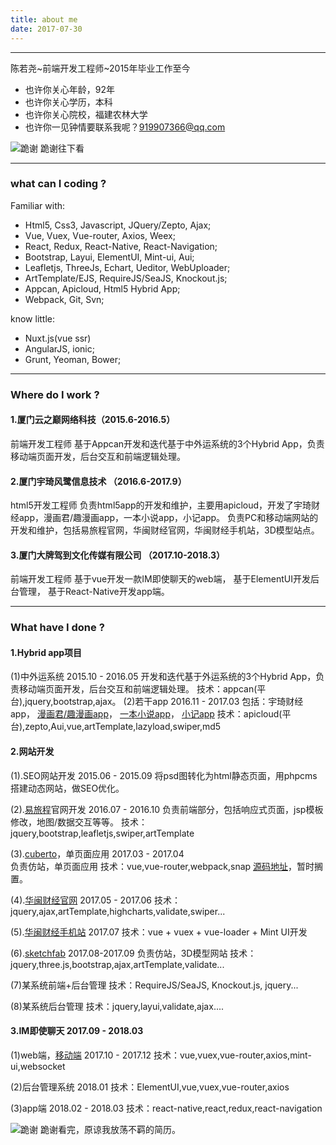 ```yaml
---
title: about me
date: 2017-07-30
---
```


------

陈若尧~前端开发工程师~2015年毕业工作至今

* 也许你关心年龄，92年
* 也许你关心学历，本科
* 也许你关心院校，福建农林大学
* 也许你一见钟情要联系我呢？919907366@qq.com


![跪谢](https://raw.githubusercontent.com/cry101/Some-little-projects/master/image/1.jpg)
跪谢往下看

------
### what can I coding ?
Familiar with:
* Html5, Css3, Javascript, JQuery/Zepto, Ajax;
* Vue, Vuex, Vue-router, Axios, Weex;
* React, Redux, React-Native, React-Navigation;
* Bootstrap, Layui, ElementUI, Mint-ui, Aui;
* Leafletjs, ThreeJs, Echart, Ueditor, WebUploader;
* ArtTemplate/EJS, RequireJS/SeaJS, Knockout.js;
* Appcan, Apicloud, Html5 Hybrid App;
* Webpack, Git, Svn;

know little:
* Nuxt.js(vue ssr)
* AngularJS, ionic;
* Grunt, Yeoman, Bower;

------
### Where do I work ?
#### 1.厦门云之巅网络科技（2015.6-2016.5）
前端开发工程师
基于Appcan开发和迭代基于中外运系统的3个Hybrid App，负责移动端页面开发，后台交互和前端逻辑处理。

#### 2.厦门宇琦风鹭信息技术 （2016.6-2017.9） 
html5开发工程师
负责html5app的开发和维护，主要用apicloud，开发了宇琦财经app，漫画君/趣漫画app，一本小说app，小记app。
负责PC和移动端网站的开发和维护，包括易旅程官网，华闽财经官网，华闽财经手机站，3D模型站点。

#### 3.厦门大牌驾到文化传媒有限公司 （2017.10-2018.3）
前端开发工程师
基于vue开发一款IM即使聊天的web端，
基于ElementUI开发后台管理，
基于React-Native开发app端。


------
### What have I done ?

#### 1.Hybrid app项目  
(1)中外运系统 2015.10 - 2016.05
开发和迭代基于外运系统的3个Hybrid App，负责移动端页面开发，后台交互和前端逻辑处理。
技术：appcan(平台),jquery,bootstrap,ajax。
(2)若干app 2016.11 - 2017.03
包括：宇琦财经app，
[漫画君/趣漫画app](https://cry101.github.io/2017/02/14/pro-comic/)，
[一本小说app](https://cry101.github.io/2017/02/11/pro-novel/)，
[小记app](https://cry101.github.io/2017/03/15/pro-note/)
技术：apicloud(平台),zepto,Aui,vue,artTemplate,lazyload,swiper,md5


#### 2.网站开发
(1).SEO网站开发 2015.06 - 2015.09
将psd图转化为html静态页面，用phpcms搭建动态网站，做SEO优化。

(2).[易旅程](http://www.91elc.com/)官网开发  2016.07 - 2016.10
负责前端部分，包括响应式页面，jsp模板修改，地图/数据交互等等。
技术：jquery,bootstrap,leafletjs,swiper,artTemplate

(3).[cuberto](http://cuberto.91elc.com)，单页面应用 2017.03 - 2017.04  
负责仿站，单页面应用
技术：vue,vue-router,webpack,snap
[源码地址](https://github.com/cry101/vue-cuberto)，暂时搁置。

(4).[华闽财经官网](http://www.hmcjzx.com) 2017.05 - 2017.06
技术：jquery,ajax,artTemplate,highcharts,validate,swiper...

(5).[华闽财经手机站](http://test.m.hmcjzx.com/) 2017.07
技术：vue + vuex + vue-loader + Mint UI开发

(6).[sketchfab](http://3d.91elc.com/) 2017.08-2017.09
负责仿站，3D模型网站
技术：jquery,three.js,bootstrap,ajax,artTemplate,validate...

(7)某系统前端+后台管理
技术：RequireJS/SeaJS, Knockout.js, jquery...

(8)某系统后台管理
技术：jquery,layui,validate,ajax....

#### 3.IM即使聊天 2017.09 - 2018.03
(1)web端，[移动端](http://120.78.155.16:8080/) 2017.10 - 2017.12
技术：vue,vuex,vue-router,axios,mint-ui,websocket

(2)后台管理系统 2018.01
技术：ElementUI,vue,vuex,vue-router,axios

(3)app端 2018.02 - 2018.03
技术：react-native,react,redux,react-navigation



![跪谢](https://raw.githubusercontent.com/cry101/Some-little-projects/master/image/1.jpg)
跪谢看完，原谅我放荡不羁的简历。